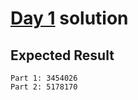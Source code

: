 # [Day 1](https://adventofcode.com/2019/day/1) solution

## Expected Result

```console
Part 1: 3454026
Part 2: 5178170
```
